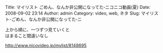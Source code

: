 Title: マイリスト ごめん、なんか非公開になってた‐ニコニコ動画(夏)
Date: 2008-09-02 23:14
Author: admin
Category: video, web, ネタ
Slug: マイリスト-ごめん、なんか非公開になってた‐ニ

上から順に、一つずつ見ていくと  
はまること間違いなし

<http://www.nicovideo.jp/mylist/8148695>
